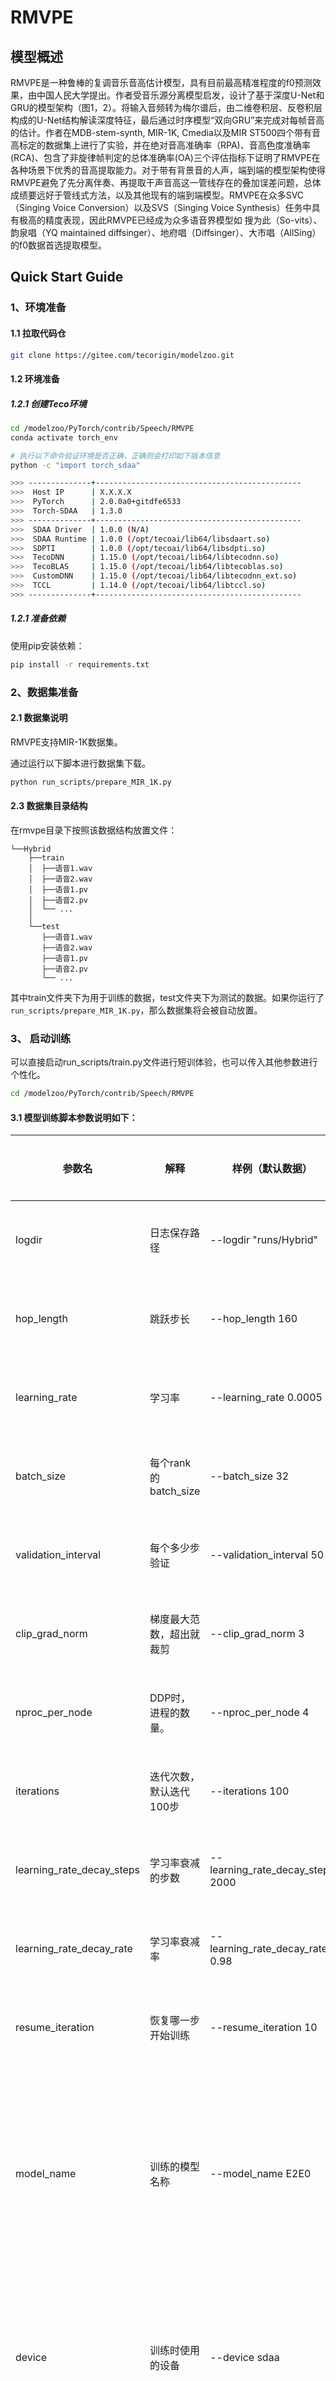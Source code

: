 # RMVPE

## 模型概述
RMVPE是一种鲁棒的复调音乐音高估计模型，具有目前最高精准程度的f0预测效果，由中国人民大学提出。作者受音乐源分离模型启发，设计了基于深度U-Net和GRU的模型架构（图1，2）。将输入音频转为梅尔谱后，由二维卷积层、反卷积层构成的U-Net结构解读深度特征，最后通过时序模型“双向GRU”来完成对每帧音高的估计。作者在MDB-stem-synth, MIR-1K, Cmedia以及MIR ST500四个带有音高标定的数据集上进行了实验，并在绝对音高准确率（RPA)、音高色度准确率(RCA)、包含了非旋律帧判定的总体准确率(OA)三个评估指标下证明了RMVPE在各种场景下优秀的音高提取能力。对于带有背景音的人声，端到端的模型架构使得RMVPE避免了先分离伴奏、再提取干声音高这一管线存在的叠加误差问题，总体成绩要远好于管线式方法，以及其他现有的端到端模型。RMVPE在众多SVC（Singing Voice Conversion）以及SVS（Singing Voice Synthesis）任务中具有极高的精度表现，因此RMVPE已经成为众多语音界模型如 搜为此（So-vits）、韵泉唱（YQ maintained diffsinger）、地府唱（Diffsinger）、大市唱（AllSing）的f0数据首选提取模型。

## Quick Start Guide

### 1、环境准备

#### 1.1 拉取代码仓

``` bash
git clone https://gitee.com/tecorigin/modelzoo.git
```

#### 1.2 环境准备

##### 1.2.1 创建Teco环境

``` bash
cd /modelzoo/PyTorch/contrib/Speech/RMVPE
conda activate torch_env

# 执行以下命令验证环境是否正确，正确则会打印如下版本信息
python -c "import torch_sdaa"

>>> --------------+----------------------------------------------
>>>  Host IP      | X.X.X.X
>>>  PyTorch      | 2.0.0a0+gitdfe6533
>>>  Torch-SDAA   | 1.3.0
>>> --------------+----------------------------------------------
>>>  SDAA Driver  | 1.0.0 (N/A)
>>>  SDAA Runtime | 1.0.0 (/opt/tecoai/lib64/libsdaart.so)
>>>  SDPTI        | 1.0.0 (/opt/tecoai/lib64/libsdpti.so)
>>>  TecoDNN      | 1.15.0 (/opt/tecoai/lib64/libtecodnn.so)
>>>  TecoBLAS     | 1.15.0 (/opt/tecoai/lib64/libtecoblas.so)
>>>  CustomDNN    | 1.15.0 (/opt/tecoai/lib64/libtecodnn_ext.so)
>>>  TCCL         | 1.14.0 (/opt/tecoai/lib64/libtccl.so)
>>> --------------+----------------------------------------------
```

##### 1.2.1 准备依赖

使用pip安装依赖：
```Bash
pip install -r requirements.txt
```

### 2、数据集准备
#### 2.1 数据集说明

RMVPE支持MIR-1K数据集。

通过运行以下脚本进行数据集下载。

```Bash
python run_scripts/prepare_MIR_1K.py
```

#### 2.3 数据集目录结构

在rmvpe目录下按照该数据结构放置文件：

```
└──Hybrid
    ├──train
    │  ├──语音1.wav
    │  ├──语音2.wav
    │  ├──语音1.pv
    │  ├──语音2.pv
    │  └── ...
    │   
    └──test
       ├──语音1.wav
       ├──语音2.wav
       ├──语音1.pv
       ├──语音2.pv
       └── ...
```

其中train文件夹下为用于训练的数据，test文件夹下为测试的数据。如果你运行了`run_scripts/prepare_MIR_1K.py`，那么数据集将会被自动放置。

### 3、 启动训练

可以直接启动run_scripts/train.py文件进行短训体验，也可以传入其他参数进行个性化。
``` bash
cd /modelzoo/PyTorch/contrib/Speech/RMVPE
```
#### 3.1 模型训练脚本参数说明如下：

参数名 | 解释 | 样例（默认数据） | 是否必须及原因
-----------------|-----------------|-----------------|-----------------
logdir | 日志保存路径 | --logdir "runs/Hybrid" | 否，因为有默认参数
hop_length | 跳跃步长 | --hop_length 160 | 否，因为有默认参数
learning_rate | 学习率 | --learning_rate 0.0005 | 否，因为有默认参数
batch_size | 每个rank的batch_size | --batch_size 32 | 否，因为有默认参数
validation_interval | 每个多少步验证 | --validation_interval 50 | 否，因为有默认参数
clip_grad_norm | 梯度最大范数，超出就裁剪 | --clip_grad_norm 3 | 否，因为有默认参数
nproc_per_node | DDP时，进程的数量。| --nproc_per_node 4 | 否，因为有默认参数。
iterations | 迭代次数，默认迭代100步 | --iterations 100 | 否，因为有默认参数。
learning_rate_decay_steps | 学习率衰减的步数 | --learning_rate_decay_steps 2000 | 否，因为有默认参数。
learning_rate_decay_rate | 学习率衰减率 | --learning_rate_decay_rate 0.98 | 否，因为有默认参数。
resume_iteration | 恢复哪一步开始训练 | --resume_iteration 10 | 否，因为有默认参数。
model_name | 训练的模型名称 | --model_name E2E0 | 否，因为有默认参数。只有这一个模型，所以不能是别的参数。
device | 训练时使用的设备 | --device sdaa | 否，因为有默认参数。默认自动选择设备。
seed | 训练时使用的随机数种子 | --seed 37 | 否，因为有默认参数。

#### 3.2 启动，模型。
```bash
# 迭代100次，使用单卡
python run_scripts/train.py --iterations 100 --nproc_per_node 1 --device sdaa
```

#### 3.3 训练结果

收集100次的迭代产生的损失并绘图：

![损失收敛](src/image.png)

最终损失：0.1736636757850647

### 4、推理数据

见：
```bash
python run_scripts/infer.py -h
```

### 5、致谢

感谢[yxlllc的RMVPE仓库](https://github.com/yxlllc/RMVPE "地府唱特供f0提取器仓库")和[RMVPE原仓库](https://github.com/Dream-High/RMVPE "RMVPE论文原仓库")

感谢[赵磊老师](https://gitee.com/zhaolei_cpp "民间科学家、三维扫描仪专家、大市唱作者赵磊老师")提供的音频处理相关指导。